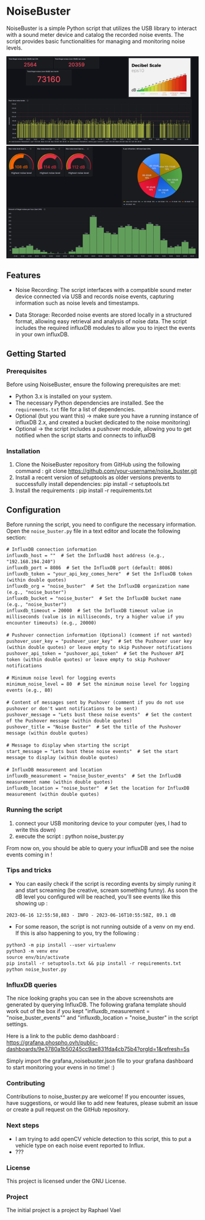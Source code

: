 # NoiseBuster

NoiseBuster is a simple Python script that utilizes the USB library to interact with a sound meter device and catalog the recorded noise events. The script provides basic functionalities for managing and monitoring noise levels.

![Image Description](grafana_noisebuster_events1.png)
![Image Description](grafana_noisebuster_events2.png)


## Features

- Noise Recording: The script interfaces with a compatible sound meter device connected via USB and records noise events, capturing information such as noise levels and timestamps.

- Data Storage: Recorded noise events are stored locally in a structured format, allowing easy retrieval and analysis of noise data. The script includes the required influxDB modules to allow you to inject the events in your own influxDB. 

## Getting Started

### Prerequisites

Before using NoiseBuster, ensure the following prerequisites are met:

- Python 3.x is installed on your system.
- The necessary Python dependencies are installed. See the `requirements.txt` file for a list of dependencies.
- Optional (but you want this) -> make sure you have a running instance of influxDB 2.x, and created a bucket dedicated to the noise monitoring)
- Optional -> the script includes a pushover module, allowing you to get notified when the script starts and connects to influxDB

### Installation

1. Clone the NoiseBuster repository from GitHub using the following command : git clone https://github.com/your-username/noise_buster.git
2. Install a recent version of setuptools as older versions prevents to successfully install dependencies: pip install -r setuptools.txt
3. Install the requirements : pip install -r requirements.txt

## Configuration

Before running the script, you need to configure the necessary information. Open the `noise_buster.py` file in a text editor and locate the following section:

```
# InfluxDB connection information
influxdb_host = ""  # Set the InfluxDB host address (e.g., "192.168.194.240")
influxdb_port = 8086  # Set the InfluxDB port (default: 8086)
influxdb_token = "your_api_key_comes_here"  # Set the InfluxDB token (within double quotes)
influxdb_org = "noise_buster"  # Set the InfluxDB organization name (e.g., "noise_buster")
influxdb_bucket = "noise_buster"  # Set the InfluxDB bucket name (e.g., "noise_buster")
influxdb_timeout = 20000  # Set the InfluxDB timeout value in milliseconds (value is in milliseconds, try a higher value if you encounter timeouts) (e.g., 20000)

# Pushover connection information (Optional) (comment if not wanted)
pushover_user_key = "pushover_user_key"  # Set the Pushover user key (within double quotes) or leave empty to skip Pushover notifications
pushover_api_token = "pushover_api_token"  # Set the Pushover API token (within double quotes) or leave empty to skip Pushover notifications

# Minimum noise level for logging events
minimum_noise_level = 80  # Set the minimum noise level for logging events (e.g., 80)

# Content of messages sent by Pushover (comment if you do not use pushover or don't want notifications to be sent)
pushover_message = "Lets bust these noise events"  # Set the content of the Pushover message (within double quotes)
pushover_title = "Noise Buster"  # Set the title of the Pushover message (within double quotes)

# Message to display when starting the script
start_message = "Lets bust these noise events"  # Set the start message to display (within double quotes)

# InfluxDB measurement and location
influxdb_measurement = "noise_buster_events"  # Set the InfluxDB measurement name (within double quotes)
influxdb_location = "noise_buster"  # Set the location for InfluxDB measurement (within double quotes)
````

### Running the script
1. connect your USB monitoring device to your computer (yes, I had to write this down)
2. execute the script : python noise_buster.py

From now on, you should be able to query your influxDB and see the noise events coming in ! 

### Tips and tricks
- You can easily check if the script is recording events by simply runing it and start screaming (be creative, scream something funny). As soon the dB level you configured will be reached, you'll see events like this showing up : 
````
2023-06-16 12:55:58,883 - INFO - 2023-06-16T10:55:58Z, 89.1 dB
````

- For some reason, the script is not running outside of a venv on my end. If this is also happening to you, try the following : 
```
python3 -m pip install --user virtualenv
python3 -m venv env
source env/bin/activate
pip install -r setuptools.txt && pip install -r requirements.txt
python noise_buster.py
````
### InfluxDB queries

The nice looking graphs you can see in the above screenshots are generated by querying InfluxDB. The following grafana template should work out of the box if you kept "influxdb_measurement = "noise_buster_events"" and "influxdb_location = "noise_buster" in the script settings.

Here is a link to the public demo dashboard : https://grafana.phospho.ovh/public-dashboards/9e3780a1b50245cc9ae831fda4cb75b4?orgId=1&refresh=5s

Simply import the grafana_noisebuster.json file to your grafana dashboard to start monitoring your evens in no time! :) 


### Contributing
Contributions to noise_buster.py are welcome! If you encounter issues, have suggestions, or would like to add new features, please submit an issue or create a pull request on the GitHub repository.

### Next steps
- I am trying to add openCV vehicle detection to this script, this to put a vehicle type on each noise event reported to Influx. 
- ???

### License
This project is licensed under the GNU License. 

### Project
The initial project is a project by Raphael Vael




